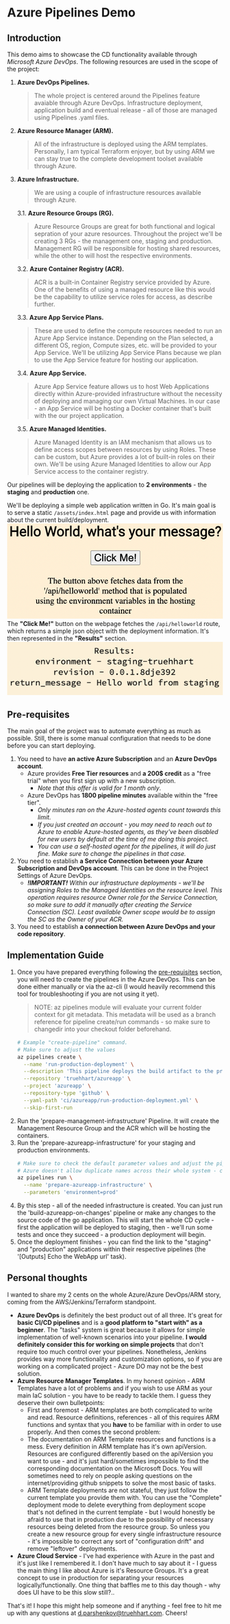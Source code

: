 # Azure Pipelines Demo
## Introduction
This demo aims to showcase the CD functionality available through *Microsoft Azure DevOps*. The following resources are used in the scope of the project:
1. **Azure DevOps Pipelines.**
    > The whole project is centered around the Pipelines feature avaiable through Azure DevOps. Infrastructure deployment, application build and eventual release - all of those are managed using Pipelines .yaml files.
2.  **Azure Resource Manager (ARM).**
    >  All of the infrastructure is deployed using the ARM templates. Personally, I am typical Terraform enjoyer, but by using ARM we can stay true to the complete development toolset available through Azure.
3. **Azure Infrastructure.**
    > We are using a couple of infrastructure resources available through Azure.
    
    3.1. **Azure Resource Groups (RG).**
      > Azure Resource Groups are great for both functional and logical sepration of your azure resources. Throughout the project we'll be creating 3 RGs - the management one, staging and production. Management RG will be responsible for hosting shared resources, while the other to will host the respective environments.
    
    3.2. **Azure Container Registry (ACR).**
      > ACR is a built-in Container Registry service provided by Azure. One of the benefits of using a managed resource like this would be the capability to utilize service roles for access, as describe further.
    
    3.3. **Azure App Service Plans.**
      > These are used to define the compute resources needed to run an Azure App Service instance. Depending on the Plan selected, a different OS, region, Compute sizes, etc. will be provided to your App Service. We'll be utilizing App Service Plans because we plan to use the App Service feature for hosting our application.
    
    3.4. **Azure App Service.**
      > Azure App Service feature allows us to host Web Applications directly within Azure-provided infrastructure without the necessity of deploying and managing our own Virtual Machines. In our case - an App Service will be hosting a Docker container that's built with the our project application.
    
    3.5. **Azure Managed Identities.**
      > Azure Managed Identity is an IAM mechanism that allows us to define access scopes between resources by using Roles. These can be custom, but Azure provides a lot of built-in roles on their own. We'll be using Azure Managed Identities to allow our App Service access to the container registry.

Our pipelines will be deploying the application to **2 environments** - the **staging** and **production** one.

We'll be deploying a simple web application written in Go. It's main goal is to serve a static `/assets/index.html` page and provide us with information about the current build/deployment.
![Alt text](./md/index.html.png "index.html Page")
The **"Click Me!"** button on the webpage fetches the `/api/helloworld` route, which returns a simple json object with the deployment information. It's then represented in the **"Results"** section.
![Alt text](./md/results.png "index.html Page")


## Pre-requisites
The main goal of the project was to automate everything as much as possible. Still, there is some manual configuration that needs to be done before you can start deploying.
1. You need to have **an active Azure Subscription** and an **Azure DevOps account**.
    - Azure provides **Free Tier resources** and **a 200$ credit** as a "free trial" when you first sign up with a new subscription.
        - *Note that this offer is valid for 1 month only*.
    - Azure DevOps has **1800 pipeline minutes** available within the "free tier". 
        - *Only minutes ran on the Azure-hosted agents count towards this limit.*
        - *If you just created an account - you may need to reach out to Azure to enable Azure-hosted agents, as they've been disabled for new users by default at the time of me doing this project.*
        - *You can use a self-hosted agent for the pipelines, it will do just fine. Make sure to change the pipelines in that case.*
2. You need to establish **a Service Connection between your Azure Subscription and DevOps account**. This can be done in the Project Settings of Azure DevOps. 
    - ***!IMPORTANT!** Within our infrastructure deployments - we'll be assigning Roles to the Managed Identities on the resource level. This operation requires resource Owner role for the Service Connection, so make sure to add it manually after creating the Service Connection (SC). Least available Owner scope would be to assign the SC as the Owner of your ACR.*
3. You need to establish **a connection between Azure DevOps and your code repository**.

## Implementation Guide
1. Once you have prepared everything following the [pre-requisites](#pre-requisites) section, you will need to create the pipelines in the Azure DevOps. This can be done either manually or via the az-cli (I would heavily recommend this tool for troubleshooting if you are not using it yet).
    > NOTE: az pipelines module will evaluate your current folder context for git metadata. This metadata will be used as a branch reference for pipeline create/run commands - so make sure to changedir into your checkout folder beforehand.
    ```sh
    # Example "create-pipeline" command. 
    # Make sure to adjust the values 
    az pipelines create \
      --name 'run-production-deployment' \
      --description 'This pipeline deploys the build artifact to the production' \
      --repository 'truehhart/azureapp' \
      --project 'azureapp' \
      --repository-type 'github' \
      --yaml-path 'ci/azureapp/run-production-deployment.yml' \
      --skip-first-run
    ```
2. Run the 'prepare-management-infrastructure' Pipeline. It will create the Management Resource Group and the ACR which will be hosting the containers.
3. Run the 'prepare-azureapp-infrastructure' for your staging and production environments.
    ```sh
    # Make sure to check the default parameter values and adjust the pipelines to your deployment.
    # Azure doesn't allow duplicate names across their whole system - chances are that names specified here will be taken.
    az pipelines run \
      --name 'prepare-azureapp-infrastructure' \
      --parameters 'environment=prod'
    ```
4. By this step - all of the needed infrastructure is created. You can just run the 'build-azureapp-on-changes' pipeline or make any changes to the source code of the go application. This will start the whole CD cycle - first the application will be deployed to staging, then - we'll run some tests and once they succeed - a production deployment will begin.
5. Once the deployment finishes - you can find the link to the "staging" and "production" applications within their respective pipelines (the '\[Outputs\] Echo the WebApp url' task).

## Personal thoughts
I wanted to share my 2 cents on the whole Azure/Azure DevOps/ARM story, coming from the AWS/Jenkins/Terraform standpoint. 
- **Azure DevOps** is definitely the best product out of all three. It's great for **basic CI/CD pipelines** and is a **good platform to "start with" as a beginner**. The "tasks" system is great because it allows for simple implementation of well-known scenarios into your pipeline. **I would definitely consider this for working on simple projects** that don't require too much control over your pipelines. Nonetheless, Jenkins provides way more functionality and customization options, so if you are working on a complicated project - Azure DO may not be the best solution.
- **Azure Resource Manager Templates**. In my honest opinion - ARM Templates have a lot of problems and if you wish to use ARM as your main IaC solution - you have to be ready to tackle them. I guess they deserve their own bulletpoints:
    - First and foremost - ARM templates are both complicated to write and read. Resource definitions, references - all of this requires ARM functions and syntax that you **have** to be familiar with in order to use properly. And then comes the second problem:
    - The documentation on ARM Template resources and functions is a mess. Every definition in ARM template has it's own apiVersion. Resources are configured differently based on the apiVersion you want to use - and it's just hard/sometimes impossible to find the corresponding documentation on the Microsoft Docs. You will sometimes need to rely on people asking questions on the internet/providing github snippets to solve the most basic of tasks.
    - ARM Template deployments are not stateful, they just follow the current template you provide them with. You can use the "Complete" deployment mode to delete everything from deployment scope that's not defined in the current template - but I would honestly be afraid to use that in production due to the possibility of necessary resources being deleted from the resource group. So unless you create a new resource group for every single infrastructure resource - it's impossible to correct any sort of "configuration drift" and remove "leftover" deployments.
- **Azure Cloud Service** - I've had experience with Azure in the past and it's just like I remembered it. I don't have much to say about it - I guess the main thing I like about Azure is it's Resource Groups. It's a great concept to use in production for separating your resources logically/functionally. One thing that baffles me to this day though - why does UI have to be this slow still?..

That's it! I hope this might help someone and if anything - feel free to hit me up with any questions at d.parshenkov@truehhart.com. Cheers!
